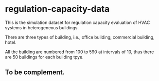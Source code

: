 # regulation-capacity-data

This is the simulation dataset for regulation capacity evaluation of HVAC systems in heterogeneous buildings.

There are three types of building, i.e., office building, commercial building, hotel.

All the building are numbered from 100 to 590 at intervals of 10, thus there are 50 buildings for each building tpye.


## To be complement.
